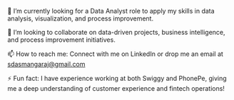 
🔭 I’m currently looking for a Data Analyst role to apply my skills in data analysis, visualization, and process improvement.

👯 I’m looking to collaborate on data-driven projects, business intelligence, and process improvement initiatives.

📫 How to reach me: Connect with me on LinkedIn or drop me an email at sdasmangaraj@gmail.com

⚡ Fun fact: I have experience working at both Swiggy and PhonePe, giving me a deep understanding of customer experience and fintech operations!
